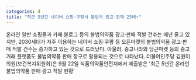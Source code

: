 ```yaml
---
categories: d
title: "최근 5년간 네이버 쇼핑·쿠팡서 불법약 광고·판매 25배↑"
---
```

온라인 일반 쇼핑몰과 카페&middot;블로그 등의 불법의약품 광고&middot;판매 적발 건수는 매년 줄고 있지만, 2030세대가 자주 이용하는 네이버 쇼핑&middot;쿠팡 등 오픈마켓의 불법의약품 광고&middot;판매 적발 건수는 증가하고 있는 것으로 드러났다. 아울러, 중고나라와 당근마켓 등의 중고거래 플랫폼도 불법의약품 판매 창구로 활용되는 것으로 나타났다. 더불어민주당 김원이 의원(보건복지위원회)은 9월 22일 식품의약품안전처에서 제출받은 &#39;최근 5년간 온라인 불법의약품 판매&middot;광고 적발 현황&#39;